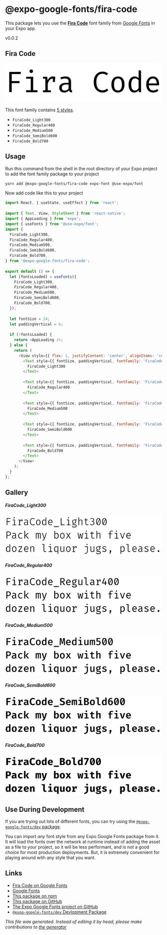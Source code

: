 # @expo-google-fonts/fira-code

This package lets you use the [**Fira Code**](https://fonts.google.com/specimen/Fira+Code) font family from [Google Fonts](https://fonts.google.com/) in your Expo app.

v0.0.2

## Fira Code

![Fira Code](./font-family.png)

This font family contains [5 styles](#gallery).

- `FiraCode_Light300`
- `FiraCode_Regular400`
- `FiraCode_Medium500`
- `FiraCode_SemiBold600`
- `FiraCode_Bold700`

## Usage

Run this command from the shell in the root directory of your Expo project to add the font family package to your project
```sh
yarn add @expo-google-fonts/fira-code expo-font @use-expo/font
```

Now add code like this to your project
```js
import React, { useState, useEffect } from 'react';

import { Text, View, StyleSheet } from 'react-native';
import { AppLoading } from 'expo';
import { useFonts } from '@use-expo/font';
import {
  FiraCode_Light300,
  FiraCode_Regular400,
  FiraCode_Medium500,
  FiraCode_SemiBold600,
  FiraCode_Bold700,
} from '@expo-google-fonts/fira-code';

export default () => {
  let [fontsLoaded] = useFonts({
    FiraCode_Light300,
    FiraCode_Regular400,
    FiraCode_Medium500,
    FiraCode_SemiBold600,
    FiraCode_Bold700,
  });

  let fontSize = 24;
  let paddingVertical = 6;

  if (!fontsLoaded) {
    return <AppLoading />;
  } else {
    return (
      <View style={{ flex: 1, justifyContent: 'center', alignItems: 'center' }}>
        <Text style={{ fontSize, paddingVertical, fontFamily: 'FiraCode_Light300' }}>
          FiraCode_Light300
        </Text>

        <Text style={{ fontSize, paddingVertical, fontFamily: 'FiraCode_Regular400' }}>
          FiraCode_Regular400
        </Text>

        <Text style={{ fontSize, paddingVertical, fontFamily: 'FiraCode_Medium500' }}>
          FiraCode_Medium500
        </Text>

        <Text style={{ fontSize, paddingVertical, fontFamily: 'FiraCode_SemiBold600' }}>
          FiraCode_SemiBold600
        </Text>

        <Text style={{ fontSize, paddingVertical, fontFamily: 'FiraCode_Bold700' }}>
          FiraCode_Bold700
        </Text>
      </View>
    );
  }
};

```

## Gallery

##### FiraCode_Light300
![FiraCode_Light300](./53d9824e306c207a6de228abf02372c59c9b2166fc2a5b38d40d9f8b2cca4f53.ttf.png)

##### FiraCode_Regular400
![FiraCode_Regular400](./952b0d5a1d329fa4c8229aa97143ed9ff3f239f1b4bd84e4c14b6f4f1ccdd705.ttf.png)

##### FiraCode_Medium500
![FiraCode_Medium500](./eeca9b497781ac45524ddd9ca6fdfa383130e3d2a613045bc288fbeaf3796ce6.ttf.png)

##### FiraCode_SemiBold600
![FiraCode_SemiBold600](./9272ceedc952a0945683c249045952038f3cd3c1cf0bd0bfda3a07417e44fd48.ttf.png)

##### FiraCode_Bold700
![FiraCode_Bold700](./e534947b075377251fa622cf2ae6881dd4073346a5fefda144b1406f45b9ade9.ttf.png)


## Use During Development

If you are trying out lots of different fonts, you can try using the [`@expo-google-fonts/dev` package](https://www.npmjs.com/package/@expo-google-fonts/dev).

You can import *any* font style from any Expo Google Fonts package from it. It will load the fonts
over the network at runtime instead of adding the asset as a file to your project, so it will be 
less performant, and is not a good choice for most production deployments. But, it is extremely convenient
for playing around with any style that you want.

## Links

- [Fira Code on Google Fonts](https://fonts.google.com/specimen/Fira+Code)
- [Google Fonts](https://fonts.google.com/)
- [This package on npm](https://www.npmjs.com/package/@expo-google-fonts/fira-code)
- [This package on GitHub](https://github.com/expo/google-fonts/tree/master/font-packages/fira-code)
- [The Expo Google Fonts project on GitHub](https://github.com/expo/google-fonts)
- [`@expo-google-fonts/dev` Devlopment Package](https://github.com/expo/google-fonts/tree/master/font-packages/dev)


*This file was generated. Instead of editing it by head, please make contributions to [the generator](https://github.com/expo/google-fonts/tree/master/packages/generator)*
